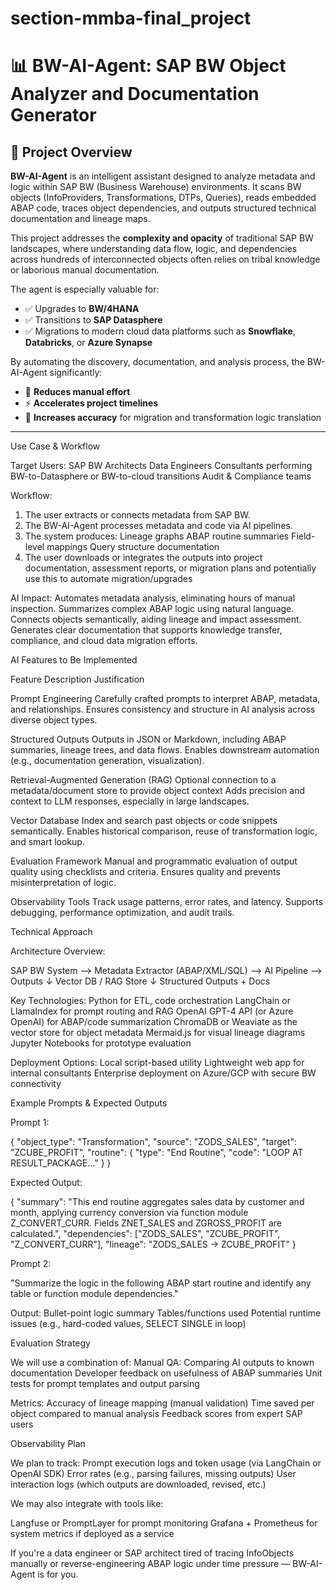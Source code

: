 # section-mmba-final_project
# 📊 BW-AI-Agent: SAP BW Object Analyzer and Documentation Generator

## 🚀 Project Overview

**BW-AI-Agent** is an intelligent assistant designed to analyze metadata and logic within SAP BW (Business Warehouse) environments. It scans BW objects (InfoProviders, Transformations, DTPs, Queries), reads embedded ABAP code, traces object dependencies, and outputs structured technical documentation and lineage maps.

This project addresses the **complexity and opacity** of traditional SAP BW landscapes, where understanding data flow, logic, and dependencies across hundreds of interconnected objects often relies on tribal knowledge or laborious manual documentation.

The agent is especially valuable for:

* ✅ Upgrades to **BW/4HANA**
* ✅ Transitions to **SAP Datasphere**
* ✅ Migrations to modern cloud data platforms such as **Snowflake**, **Databricks**, or **Azure Synapse**

By automating the discovery, documentation, and analysis process, the BW-AI-Agent significantly:

* 🔄 **Reduces manual effort**
* ⚡ **Accelerates project timelines**
* 🎯 **Increases accuracy** for migration and transformation logic translation

---

Use Case & Workflow

Target Users:
	SAP BW Architects
	Data Engineers
	Consultants performing BW-to-Datasphere or BW-to-cloud transitions
	Audit & Compliance teams

Workflow:
1) The user extracts or connects metadata from SAP BW.
2) The BW-AI-Agent processes metadata and code via AI pipelines.
3) The system produces:
   Lineage graphs
   ABAP routine summaries
   Field-level mappings
   Query structure documentation
4) The user downloads or integrates the outputs into project documentation, assessment reports, or migration plans and potentially use this to automate migration/upgrades

AI Impact:
	Automates metadata analysis, eliminating hours of manual inspection.
	Summarizes complex ABAP logic using natural language.
	Connects objects semantically, aiding lineage and impact assessment.
	Generates clear documentation that supports knowledge transfer, compliance, and cloud data migration efforts.

AI Features to Be Implemented

Feature												Description																					Justification

Prompt Engineering									Carefully crafted prompts to interpret ABAP, metadata, and relationships.					Ensures consistency and structure in AI analysis across diverse object types.

Structured Outputs									Outputs in JSON or Markdown, including ABAP summaries, lineage trees, and data flows.		Enables downstream automation (e.g., documentation generation, visualization).

Retrieval-Augmented Generation (RAG)				Optional connection to a metadata/document store to provide object context 					Adds precision and context to LLM responses, especially in large landscapes.

Vector Database										Index and search past objects or code snippets semantically.								Enables historical comparison, reuse of transformation logic, and smart lookup.

Evaluation Framework								Manual and programmatic evaluation of output quality using checklists and criteria.			Ensures quality and prevents misinterpretation of logic.

Observability Tools 								Track usage patterns, error rates, and latency.												Supports debugging, performance optimization, and audit trails.


Technical Approach

Architecture Overview:

SAP BW System  -->  Metadata Extractor (ABAP/XML/SQL)  -->  AI Pipeline  -->  Outputs
                                                           ↓
                                                 Vector DB / RAG Store
                                                           ↓
                                                   Structured Outputs + Docs


Key Technologies:
	Python for ETL, code orchestration
	LangChain or LlamaIndex for prompt routing and RAG
	OpenAI GPT-4 API (or Azure OpenAI) for ABAP/code summarization
	ChromaDB or Weaviate as the vector store for object metadata
	Mermaid.js for visual lineage diagrams
	Jupyter Notebooks for prototype evaluation

Deployment Options:
	Local script-based utility
	Lightweight web app for internal consultants
	Enterprise deployment on Azure/GCP with secure BW connectivity

Example Prompts & Expected Outputs

Prompt 1:

{
  "object_type": "Transformation",
  "source": "ZODS_SALES",
  "target": "ZCUBE_PROFIT",
  "routine": {
    "type": "End Routine",
    "code": "LOOP AT RESULT_PACKAGE..."
  }
}

Expected Output:

{
  "summary": "This end routine aggregates sales data by customer and month, applying currency conversion via function module Z_CONVERT_CURR. Fields ZNET_SALES and ZGROSS_PROFIT are calculated.",
  "dependencies": ["ZODS_SALES", "ZCUBE_PROFIT", "Z_CONVERT_CURR"],
  "lineage": "ZODS_SALES → ZCUBE_PROFIT"
}

Prompt 2:

"Summarize the logic in the following ABAP start routine and identify any table or function module dependencies."

Output:
	Bullet-point logic summary
	Tables/functions used
	Potential runtime issues (e.g., hard-coded values, SELECT SINGLE in loop)

Evaluation Strategy

We will use a combination of:
	Manual QA: Comparing AI outputs to known documentation
	Developer feedback on usefulness of ABAP summaries
	Unit tests for prompt templates and output parsing

Metrics:
	Accuracy of lineage mapping (manual validation)
	Time saved per object compared to manual analysis
	Feedback scores from expert SAP users

Observability Plan

We plan to track:
	Prompt execution logs and token usage (via LangChain or OpenAI SDK)
	Error rates (e.g., parsing failures, missing outputs)
	User interaction logs (which outputs are downloaded, revised, etc.)

We may also integrate with tools like:

Langfuse or PromptLayer for prompt monitoring
Grafana + Prometheus for system metrics if deployed as a service

If you're a data engineer or SAP architect tired of tracing InfoObjects manually or reverse-engineering ABAP logic under time pressure — BW-AI-Agent is for you.
